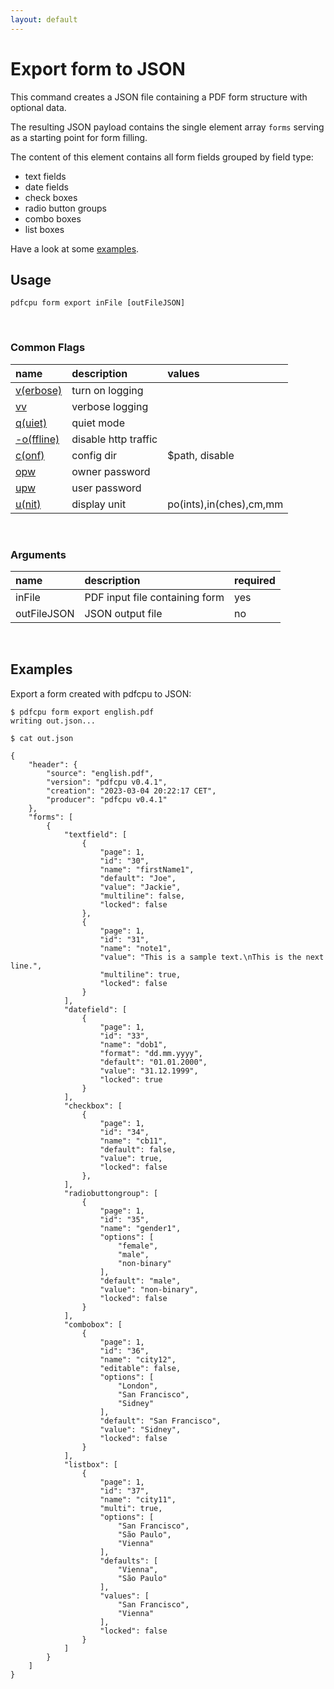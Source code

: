 ```yaml
---
layout: default
---
```


# Export form to JSON

This command creates a JSON file containing a PDF form structure with optional data.

The resulting JSON payload contains the single element array `forms` serving as a starting point for form filling.

The content of this element contains all form fields grouped by field type:
* text fields
* date fields
* check boxes
* radio button groups
* combo boxes
* list boxes


Have a look at some [examples](#examples).

## Usage

```
pdfcpu form export inFile [outFileJSON]
```
<br>

### Common Flags

| name                                            | description     | values
|:------------------------------------------------|:----------------|:-------
| [v(erbose)](../getting_started/common_flags.md) | turn on logging |
| [vv](../getting_started/common_flags.md)        | verbose logging |
| [q(uiet)](../getting_started/common_flags.md)   | quiet mode      |
| [-o(ffline)](../getting_started/common_flags.md)| disable http traffic |                                 | 
| [c(onf)](../getting_started/common_flags.md)    | config dir      | $path, disable
| [opw](../getting_started/common_flags.md)       | owner password  |
| [upw](../getting_started/common_flags.md)       | user password   |
| [u(nit)](../getting_started/common_flags.md)    | display unit    | po(ints),in(ches),cm,mm

<br>

### Arguments

| name         | description         | required
|:-------------|:--------------------|:--------
| inFile       | PDF input file containing form      | yes
| outFileJSON  | JSON output file    | no

<br>

## Examples

Export a form created with pdfcpu to JSON:

```
$ pdfcpu form export english.pdf
writing out.json...

$ cat out.json

{
	"header": {
		"source": "english.pdf",
		"version": "pdfcpu v0.4.1",
		"creation": "2023-03-04 20:22:17 CET",
		"producer": "pdfcpu v0.4.1"
	},
	"forms": [
		{
			"textfield": [
				{
					"page": 1,
					"id": "30",
					"name": "firstName1",
					"default": "Joe",
					"value": "Jackie",
					"multiline": false,
					"locked": false
				},
				{
					"page": 1,
					"id": "31",
					"name": "note1",
					"value": "This is a sample text.\nThis is the next line.",
					"multiline": true,
					"locked": false
				}
			],
			"datefield": [
				{
					"page": 1,
					"id": "33",
					"name": "dob1",
					"format": "dd.mm.yyyy",
					"default": "01.01.2000",
					"value": "31.12.1999",
					"locked": true
				}
			],
			"checkbox": [
				{
					"page": 1,
					"id": "34",
					"name": "cb11",
					"default": false,
					"value": true,
					"locked": false
				},
			],
			"radiobuttongroup": [
				{
					"page": 1,
					"id": "35",
					"name": "gender1",
					"options": [
						"female",
						"male",
						"non-binary"
					],
					"default": "male",
					"value": "non-binary",
					"locked": false
				}
			],
			"combobox": [
				{
					"page": 1,
					"id": "36",
					"name": "city12",
					"editable": false,
					"options": [
						"London",
						"San Francisco",
						"Sidney"
					],
					"default": "San Francisco",
					"value": "Sidney",
					"locked": false
				}
			],
			"listbox": [
				{
					"page": 1,
					"id": "37",
					"name": "city11",
					"multi": true,
					"options": [
						"San Francisco",
						"São Paulo",
						"Vienna"
					],
					"defaults": [
						"Vienna",
						"São Paulo"
					],
					"values": [
						"San Francisco",
						"Vienna"
					],
					"locked": false
				}
			]
		}
	]
}
```

